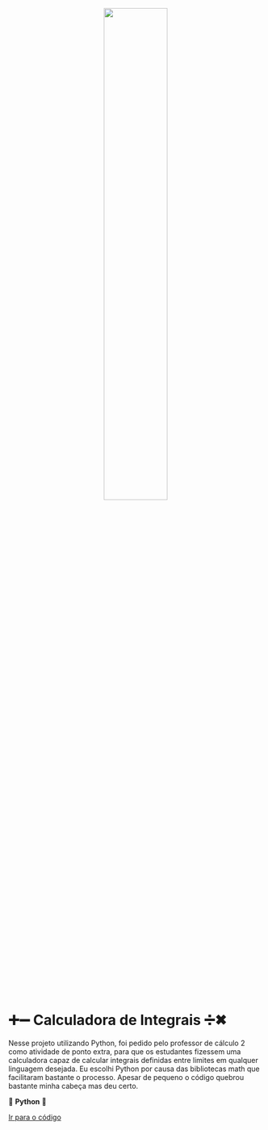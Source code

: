 <p align="center">
<img src="https://c.tenor.com/SatSJN2sedYAAAAd/tenor.gif" width="50%">
</p>

# ➕➖ Calculadora de Integrais ➗✖

Nesse projeto utilizando Python, foi pedido pelo professor de cálculo 2 como atividade de ponto extra, para que os estudantes fizessem uma calculadora capaz de calcular integrais definidas entre limites em qualquer linguagem desejada. Eu escolhi Python por causa das bibliotecas math que facilitaram bastante o processo. Apesar de pequeno o código quebrou bastante minha cabeça mas deu certo.

🐍 **Python** 🐍

<a href="https://github.com/TiozinDoPicole/Calcular-Integrais/blob/main/Integrais%20definidas.py">Ir para o código

